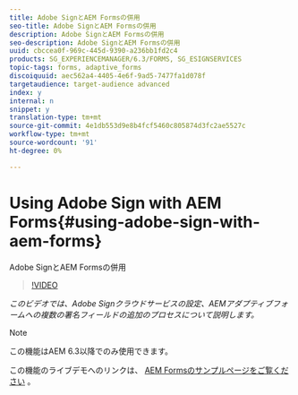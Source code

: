 ```yaml
---
title: Adobe SignとAEM Formsの併用
seo-title: Adobe SignとAEM Formsの併用
description: Adobe SignとAEM Formsの併用
seo-description: Adobe SignとAEM Formsの併用
uuid: cbccea0f-969c-445d-9390-a236bb1fd2c4
products: SG_EXPERIENCEMANAGER/6.3/FORMS, SG_ESIGNSERVICES
topic-tags: forms, adaptive_forms
discoiquuid: aec562a4-4405-4e6f-9ad5-7477fa1d078f
targetaudience: target-audience advanced
index: y
internal: n
snippet: y
translation-type: tm+mt
source-git-commit: 4e1db553d9e8b4fcf5460c805874d3fc2ae5527c
workflow-type: tm+mt
source-wordcount: '91'
ht-degree: 0%

---
```



# Using Adobe Sign with AEM Forms{#using-adobe-sign-with-aem-forms}

Adobe SignとAEM Formsの併用

>[!VIDEO](https://video.tv.adobe.com/v/18696?quality=9&learn=on)

*このビデオでは、Adobe Signクラウドサービスの設定、AEMアダプティブフォームへの複数の署名フィールドの追加のプロセスについて説明します。*

>[!NOTE]
>
>この機能はAEM 6.3以降でのみ使用できます。

この機能のライブデモへのリンクは、 [AEM Formsのサンプルページをご覧ください](https://forms.enablementadobe.com/content/samples/samples.html?query=0) 。
